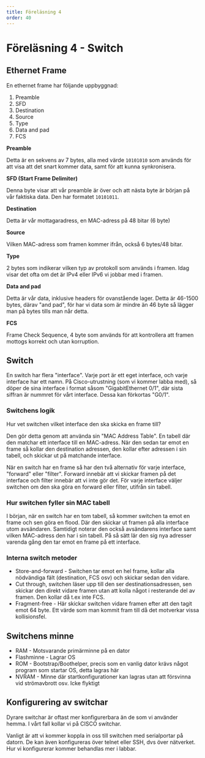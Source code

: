```yaml
---
title: Föreläsning 4
order: 40
---
```


# Föreläsning 4 - Switch

## Ethernet Frame

En ethernet frame har följande uppbyggnad:

1. Preamble
2. SFD
3. Destination
4. Source
5. Type
6. Data and pad
7. FCS

**Preamble**

Detta är en sekvens av 7 bytes, alla med värde `10101010` som används för att visa att det snart kommer data, samt för att kunna synkronisera.

**SFD (Start Frame Delimiter)**

Denna byte visar att vår preamble är över och att nästa byte är början på vår faktiska data. Den har formatet `10101011`.

**Destination**

Detta är vår mottagaradress, en MAC-adress på 48 bitar (6 byte)

**Source**

Vilken MAC-adress som framen kommer ifrån, också 6 bytes/48 bitar.

**Type**

2 bytes som indikerar vilken typ av protokoll som används i framen. Idag visar det ofta om det är IPv4 eller IPv6 vi jobbar med i framen.

**Data and pad**

Detta är vår data, inklusive headers för ovanstående lager. Detta är 46-1500 bytes, därav "and pad", för har vi data som är mindre än 46 byte så lägger man på bytes tills man når detta.

**FCS**

Frame Check Sequence, 4 byte som används för att kontrollera att framen mottogs korrekt och utan korruption.

## Switch

En switch har flera "interface". Varje port är ett eget interface, och varje interface har ett namn. På Cisco-utrustning (som vi kommer labba med), så döper de sina interface i format såsom "GigabitEthernet 0/1", där sista siffran är nummret för vårt interface. Dessa kan förkortas "G0/1".

### Switchens logik

Hur vet switchen vilket interface den ska skicka en frame till?

Den gör detta genom att använda sin "MAC Address Table". En tabell där den matchar ett interface till en MAC-adress. När den sedan tar emot en frame så kollar den destination adressen, den kollar efter adressen i sin tabell, och skickar ut på matchande interface.

När en switch har en frame så har den två alternativ för varje interface, "forward" eller "filter". Forward innebär att vi skickar framen på det interface och filter innebär att vi inte gör det. För varje interface väljer switchen om den ska göra en forward eller filter, utifrån sin tabell.

### Hur switchen fyller sin MAC tabell

I början, när en switch har en tom tabell, så kommer switchen ta emot en frame och sen göra en flood. Där den skickar ut framen på alla interface utom avsändaren. Samtidigt noterar den också avsändarens interface samt vilken MAC-adress den har i sin tabell. På så sätt lär den sig nya adresser varenda gång den tar emot en frame på ett interface.

### Interna switch metoder

- Store-and-forward - Switchen tar emot en hel frame, kollar alla nödvändiga fält (destination, FCS osv) och skickar sedan den vidare.
- Cut through, switchen läser upp till den ser destinationsadressen, sen skickar den direkt vidare framen utan att kolla något i resterande del av framen. Den kollar då t.ex inte FCS.
- Fragment-free - Här skickar switchen vidare framen efter att den tagit emot 64 byte. Ett värde som man kommit fram till då det motverkar vissa kollisionsfel.

## Switchens minne

- RAM - Motsvarande primärminne på en dator
- Flashminne - Lagrar OS
- ROM - Bootstrap/Boothelper, precis som en vanlig dator krävs något program som startar OS, detta lagras här
- NVRAM - Minne där startkonfigurationer kan lagras utan att försvinna vid strömavbrott osv. Icke flyktigt

## Konfigurering av switchar

Dyrare switchar är oftast mer konfigurerbara än de som vi använder hemma. I vårt fall kollar vi på CISCO switchar.

Vanligt är att vi kommer koppla in oss till switchen med serialportar på datorn. De kan även konfigureras över telnet eller SSH, dvs över nätverket. Hur vi konfigurerar kommer behandlas mer i labbar.

